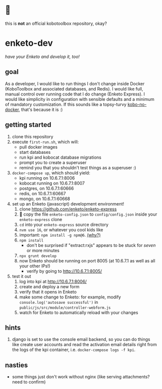 # :skunk:
this is **not** an official kobotoolbox repository, okay?

# enketo-dev
*have your Enketo and develop it, too!*

## goal
As a developer, I would like to run things I don't change inside Docker
(KoboToolbox and associated databases, and Redis). I would like full,
manual control over running code that I do change (Enketo Express).
I would like simplicity in configuration with sensible defaults and a
minimum of mandatory customization. If this sounds like a topsy-turvy
[kobo-no-docker](https://github.com/jnm/kobo-no-docker/), that's because it is :)

## getting started
1. clone this repository
1. execute `first-run.sh`, which will:
    * pull docker images
    * start databases
    * run kpi and kobocat database migrations
    * prompt you to create a superuser
    * remind you that you shouldn't test things as a superuser :)
1. `docker-compose up`, which should yield:
    * kpi running on 10.6.7.1:8006
    * kobocat running on 10.6.7.1:8007
    * postgres, on 10.6.7.1:60666
    * redis, on 10.6.7.1:60667
    * mongo, on 10.6.7.1:60668
1. set up an Enketo (javascript) development environment!
    1. clone https://github.com/enketo/enketo-express
    1. :dart: copy the file `enketo-config.json` to `config/config.json` inside
       your `enketo-express` clone
    1. `cd` into your `enketo-express` source directory
    1. `nvm use 16`, or whatever you cool kids like
    1. important: `npm install -g npm@6`. [(why?)](https://github.com/enketo/enketo-express/issues/240)
    1. `npm install`
        * don't be surprised if "extract:rxjs" appears to be stuck for *seven*
          or more minutes
    1. `npx grunt develop`
    1. now Enketo should be running on port 8005 (at 10.6.7.1 as well as all
       your other IPs!)
        * verify by going to http://10.6.7.1:8005/
1. test it out
    1. log into kpi at http://10.6.7.1:8006/
    1. create and deploy a new form
    1. verify that it opens in Enketo
    1. make some change to Enketo: for example, modify
       `console.log('autosave successful')` in
       `public/js/src/module/controller-webform.js`
    1. watch for Enketo to automatically reload with your changes

## hints
1. django is set to use the console email backend, so you can do things like
   create user accounts and read the activation email details right from the
   logs of the kpi container, i.e. `docker-compose logs -f kpi`.

## nasties
* some things just don't work without nginx (like serving attachments? need to
  confirm)
